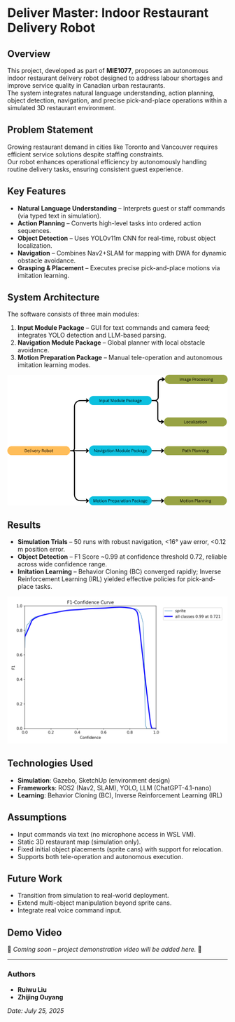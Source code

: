 # Deliver Master: Indoor Restaurant Delivery Robot

## Overview
This project, developed as part of **MIE1077**, proposes an autonomous indoor restaurant delivery robot designed to address labour shortages and improve service quality in Canadian urban restaurants.  
The system integrates natural language understanding, action planning, object detection, navigation, and precise pick-and-place operations within a simulated 3D restaurant environment.

## Problem Statement
Growing restaurant demand in cities like Toronto and Vancouver requires efficient service solutions despite staffing constraints.  
Our robot enhances operational efficiency by autonomously handling routine delivery tasks, ensuring consistent guest experience.

## Key Features
- **Natural Language Understanding** – Interprets guest or staff commands (via typed text in simulation).  
- **Action Planning** – Converts high-level tasks into ordered action sequences.  
- **Object Detection** – Uses YOLOv11m CNN for real-time, robust object localization.  
- **Navigation** – Combines Nav2+SLAM for mapping with DWA for dynamic obstacle avoidance.  
- **Grasping & Placement** – Executes precise pick-and-place motions via imitation learning.

## System Architecture
The software consists of three main modules:
1. **Input Module Package** – GUI for text commands and camera feed; integrates YOLO detection and LLM-based parsing.  
2. **Navigation Module Package** – Global planner with local obstacle avoidance.  
3. **Motion Preparation Package** – Manual tele-operation and autonomous imitation learning modes.

![Architecture](overall_architecture.png)

## Results
- **Simulation Trials** – 50 runs with robust navigation, <16° yaw error, <0.12 m position error.  
- **Object Detection** – F1 Score ~0.99 at confidence threshold 0.72, reliable across wide confidence range.  
- **Imitation Learning** – Behavior Cloning (BC) converged rapidly; Inverse Reinforcement Learning (IRL) yielded effective policies for pick-and-place tasks.

![F1 Score Curve](F1_curve.png)

## Technologies Used
- **Simulation**: Gazebo, SketchUp (environment design)  
- **Frameworks**: ROS2 (Nav2, SLAM), YOLO, LLM (ChatGPT-4.1-nano)  
- **Learning**: Behavior Cloning (BC), Inverse Reinforcement Learning (IRL)

## Assumptions
- Input commands via text (no microphone access in WSL VM).  
- Static 3D restaurant map (simulation only).  
- Fixed initial object placements (sprite cans) with support for relocation.  
- Supports both tele-operation and autonomous execution.

## Future Work
- Transition from simulation to real-world deployment.  
- Extend multi-object manipulation beyond sprite cans.  
- Integrate real voice command input.

## Demo Video
🚧 *Coming soon – project demonstration video will be added here.* 🚧

---

### Authors
- **Ruiwu Liu**  
- **Zhijing Ouyang**

*Date: July 25, 2025*
